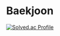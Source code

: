 # Baekjoon
[![Solved.ac Profile](http://mazassumnida.wtf/api/v2/generate_badge?boj=kmeca2504)](https://solved.ac/kmeca2504/)
